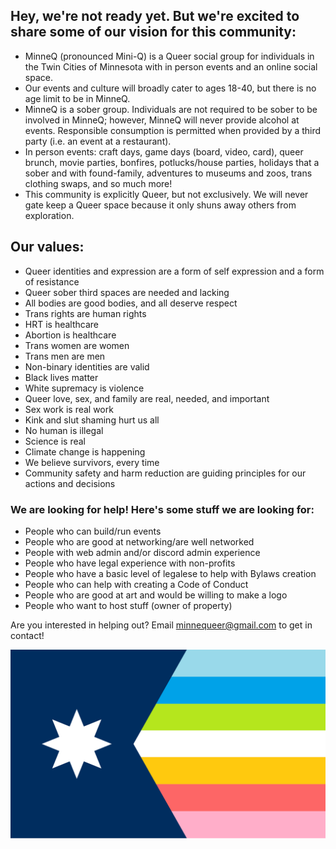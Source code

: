 ## Hey, we're not ready yet. But we're excited to share some of our vision for this community:

* MinneQ (pronounced Mini-Q) is a Queer social group for individuals in the Twin Cities of Minnesota with in person events and an online social space.
* Our events and culture will broadly cater to ages 18-40, but there is no age limit to be in MinneQ. 
* MinneQ is a sober group. Individuals are not required to be sober to be involved in MinneQ; however, MinneQ will never provide alcohol at events. Responsible consumption is permitted when provided by a third party (i.e. an event at a restaurant). 
* In person events: craft days, game days (board, video, card), queer brunch, movie parties, bonfires, potlucks/house parties, holidays that a sober and with found-family, adventures to museums and zoos, trans clothing swaps, and so much more!
* This community is explicitly Queer, but not exclusively. We will never gate keep a Queer space because it only shuns away others from exploration.

## Our values: 
* Queer identities and expression are a form of self expression and a form of resistance 
* Queer sober third spaces are needed and lacking
* All bodies are good bodies, and all deserve respect 
* Trans rights are human rights
* HRT is healthcare
* Abortion is healthcare
* Trans women are women
* Trans men are men
* Non-binary identities are valid
* Black lives matter
* White supremacy is violence
* Queer love, sex, and family are real, needed, and important
* Sex work is real work
* Kink and slut shaming hurt us all
* No human is illegal
* Science is real
* Climate change is happening 
* We believe survivors, every time
* Community safety and harm reduction are guiding principles for our actions and decisions

### We are looking for help! Here's some stuff we are looking for:
* People who can build/run events
* People who are good at networking/are well networked
* People with web admin and/or discord admin experience
* People who have legal experience with non-profits
* People who have a basic level of legalese to help with Bylaws creation
* People who can help with creating a Code of Conduct 
* People who are good at art and would be willing to make a logo
* People who want to host stuff (owner of property)

Are you interested in helping out? Email minnequeer@gmail.com to get in contact! 

![MinneQ Flag](./MinneQ-7.svg)
